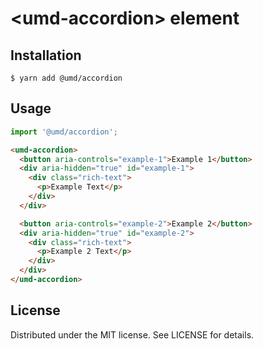 # &lt;umd-accordion&gt; element

## Installation

```
$ yarn add @umd/accordion
```

## Usage

```js
import '@umd/accordion';
```

```html
<umd-accordion>
  <button aria-controls="example-1">Example 1</button>
  <div aria-hidden="true" id="example-1">
    <div class="rich-text">
      <p>Example Text</p>
    </div>
  </div>

  <button aria-controls="example-2">Example 2</button>
  <div aria-hidden="true" id="example-2">
    <div class="rich-text">
      <p>Example 2 Text</p>
    </div>
  </div>
</umd-accordion>
```

## License

Distributed under the MIT license. See LICENSE for details.
